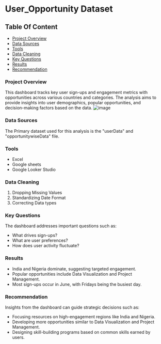 # User_Opportunity Dataset

  ## Table Of Content

- [Project Overview](#project-overview)
- [Data Sources](#data-sources)
- [Tools](#tools)
- [Data Cleaning](#data-cleaning)
- [Key Questions](#key-questions)
- [Results](#results)
- [Recommendation](#recommendation)


### Project Overview
This dashboard tracks key user sign-ups and engagement metrics with opportunities across various countries and categories. The analysis aims to provide insights into user demographics, popular opportunities, and decision-making factors based on the data.
![image](https://github.com/user-attachments/assets/8d6f2fd0-6dc2-4227-a811-d06018b73d53)


### Data Sources
The Primary dataset used for this analysis is the "userData" and "opportunitywiseData" file.

### Tools
- Excel
- Google sheets
- Google Looker Studio

### Data Cleaning
1. Dropping Missing Values
2. Standardizing Date Format
3. Correcting Data types 

### Key Questions

The dashboard addresses important questions such as:
- What drives sign-ups? 
- What are user preferences? 
- How does user activity fluctuate?

### Results
- India and Nigeria dominate, suggesting targeted engagement.
- Popular opportunities include Data Visualization and Project Management.
- Most sign-ups occur in June, with Fridays being the busiest day.


### Recommendation

Insights from the dashboard can guide strategic decisions such as:
- Focusing resources on high-engagement regions like India and Nigeria.
- Developing more opportunities similar to Data Visualization and Project Management.
- Designing skill-building programs based on common skills earned by users.








